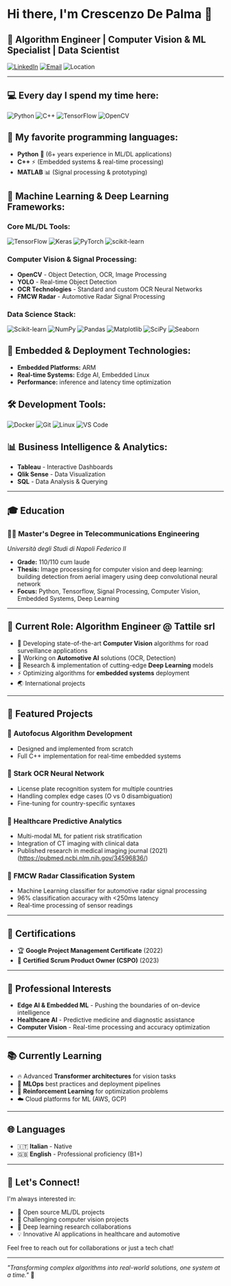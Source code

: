 # Hi there, I'm Crescenzo De Palma 👋

## 🚀 Algorithm Engineer | Computer Vision & ML Specialist | Data Scientist

[![LinkedIn](https://img.shields.io/badge/LinkedIn-0077B5?style=for-the-badge&logo=linkedin&logoColor=white)](https://linkedin.com/in/crescenzodepalma)
[![Email](https://img.shields.io/badge/Gmail-D14836?style=for-the-badge&logo=gmail&logoColor=white)](mailto:crescenzo.depalma@gmail.com)
![Location](https://img.shields.io/badge/Milan-Italy-green?style=for-the-badge)

---

## 💻 Every day I spend my time here:
![Python](https://img.shields.io/badge/Python-3776AB?style=for-the-badge&logo=python&logoColor=white)
![C++](https://img.shields.io/badge/C%2B%2B-00599C?style=for-the-badge&logo=c%2B%2B&logoColor=white)
![TensorFlow](https://img.shields.io/badge/TensorFlow-FF6F00?style=for-the-badge&logo=tensorflow&logoColor=white)
![OpenCV](https://img.shields.io/badge/OpenCV-27338e?style=for-the-badge&logo=OpenCV&logoColor=white)

## 🎯 My favorite programming languages:
- **Python** 🐍 (6+ years experience in ML/DL applications)
- **C++** ⚡ (Embedded systems & real-time processing)
- **MATLAB** 📊 (Signal processing & prototyping)

## 🤖 Machine Learning & Deep Learning Frameworks:
### Core ML/DL Tools:
![TensorFlow](https://img.shields.io/badge/TensorFlow-FF6F00?style=flat-square&logo=tensorflow&logoColor=white)
![Keras](https://img.shields.io/badge/Keras-D00000?style=flat-square&logo=Keras&logoColor=white)
![PyTorch](https://img.shields.io/badge/PyTorch-EE4C2C?style=flat-square&logo=pytorch&logoColor=white)
![scikit-learn](https://img.shields.io/badge/scikit--learn-F7931E?style=flat-square&logo=scikit-learn&logoColor=white)

### Computer Vision & Signal Processing:
- **OpenCV** - Object Detection, OCR, Image Processing
- **YOLO** - Real-time Object Detection
- **OCR Technologies** - Standard and custom OCR Neural Networks
- **FMCW Radar** - Automotive Radar Signal Processing

### Data Science Stack:
![Scikit-learn](https://img.shields.io/badge/scikit--learn-F7931E?style=flat-square&logo=scikit-learn&logoColor=white)
![NumPy](https://img.shields.io/badge/NumPy-013243?style=flat-square&logo=numpy&logoColor=white)
![Pandas](https://img.shields.io/badge/Pandas-150458?style=flat-square&logo=pandas&logoColor=white)
![Matplotlib](https://img.shields.io/badge/Matplotlib-11557c?style=flat-square&logo=python&logoColor=white)
![SciPy](https://img.shields.io/badge/SciPy-8CAAE6?style=flat-square&logo=scipy&logoColor=white)
![Seaborn](https://img.shields.io/badge/Seaborn-3776AB?style=flat-square&logo=python&logoColor=white)

## 🔧 Embedded & Deployment Technologies:
- **Embedded Platforms:** ARM
- **Real-time Systems:** Edge AI, Embedded Linux
- **Performance:** inference and latency time optimization

## 🛠️ Development Tools:
![Docker](https://img.shields.io/badge/Docker-2496ED?style=flat-square&logo=docker&logoColor=white)
![Git](https://img.shields.io/badge/Git-F05032?style=flat-square&logo=git&logoColor=white)
![Linux](https://img.shields.io/badge/Linux-FCC624?style=flat-square&logo=linux&logoColor=black)
![VS Code](https://img.shields.io/badge/VS_Code-007ACC?style=flat-square&logo=visual-studio-code&logoColor=white)

## 📊 Business Intelligence & Analytics:
- **Tableau** - Interactive Dashboards
- **Qlik Sense** - Data Visualization
- **SQL** - Data Analysis & Querying

---

## 🎓 Education
### 🧑‍🔬 **Master's Degree in Telecommunications Engineering**
*Università degli Studi di Napoli Federico II*
- **Grade:** 110/110 cum laude
- **Thesis:** Image processing for computer vision and deep learning: building detection from aerial imagery using deep convolutional neural network
- **Focus:** Python, Tensorflow, Signal Processing, Computer Vision, Embedded Systems, Deep Learning

---

## 💼 Current Role: Algorithm Engineer @ Tattile srl
- 🎯 Developing state-of-the-art **Computer Vision** algorithms for road surveillance applications
- 🚗 Working on **Automotive AI** solutions (OCR, Detection)
- 🔬 Research & implementation of cutting-edge **Deep Learning** models
- ⚡ Optimizing algorithms for **embedded systems** deployment
- 🌏 International projects

---

## 🚀 Featured Projects

### 🎯 **Autofocus Algorithm Development**
- Designed and implemented from scratch
- Full C++ implementation for real-time embedded systems

### 🚙 **Stark OCR Neural Network**
- License plate recognition system for multiple countries
- Handling complex edge cases (O vs 0 disambiguation)
- Fine-tuning for country-specific syntaxes

### 🏥 **Healthcare Predictive Analytics**
- Multi-modal ML for patient risk stratification
- Integration of CT imaging with clinical data
- Published research in medical imaging journal (2021) (https://pubmed.ncbi.nlm.nih.gov/34596836/)

### 📡 **FMCW Radar Classification System**
- Machine Learning classifier for automotive radar signal processing
- 96% classification accuracy with <250ms latency
- Real-time processing of sensor readings

---

## 📜 Certifications
- 🏆 **Google Project Management Certificate** (2022)
- 🎯 **Certified Scrum Product Owner (CSPO)** (2023)

---

## 🌟 Professional Interests
- **Edge AI & Embedded ML** - Pushing the boundaries of on-device intelligence
- **Healthcare AI** - Predictive medicine and diagnostic assistance
- **Computer Vision** - Real-time processing and accuracy optimization

---

## 📚 Currently Learning
- 🔥 Advanced **Transformer architectures** for vision tasks
- 🚀 **MLOps** best practices and deployment pipelines
- 🧠 **Reinforcement Learning** for optimization problems
- ☁️ Cloud platforms for ML (AWS, GCP)

---

## 🌐 Languages
- 🇮🇹 **Italian** - Native
- 🇬🇧 **English** - Professional proficiency (B1+)


---

## 🤝 Let's Connect!
I'm always interested in:
- 🌟 Open source ML/DL projects
- 🚀 Challenging computer vision projects
- 🤖 Deep learning research collaborations
- 💡 Innovative AI applications in healthcare and automotive


Feel free to reach out for collaborations or just a tech chat!

---

*"Transforming complex algorithms into real-world solutions, one system at a time."* 🚀
